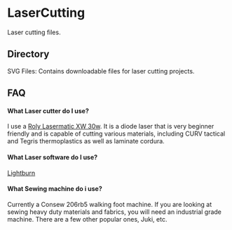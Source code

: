 # LaserCutting
Laser cutting files.

## Directory
SVG Files: Contains downloadable files for laser cutting projects.

## FAQ
#### What Laser cutter do I use?
I use a [Roly Lasermatic XW 30w](https://rolyautomation.com/products/lasermatic-mk2-xw-with-610x390-work-area). It is a diode laser that is very beginner friendly and is capable of cutting various materials, including CURV tactical and Tegris thermoplastics as well as laminate cordura. 
#### What Laser software do I use?
[Lightburn](https://lightburnsoftware.com/)
#### What Sewing machine do i use?
Currently a Consew 206rb5 walking foot machine. If you are looking at sewing heavy duty materials and fabrics, you will need an industrial grade machine. There are a few other popular ones, Juki, etc. 
